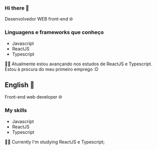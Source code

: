 ### Hi there 👋

Desenvolvedor WEB front-end 🌐

### Linguagens e frameworks que conheço
- Javascript
- ReactJS
- Typescript 

👨‍🎓 Atualmente estou avançando nos estudos de ReactJS e Typescript. Estou à procura do meu primeiro emprego :D


## English 🍁

Front-end web developer 🌐

### My skills
- Javascript
- ReactJS
- Typescript

👨‍🎓 Currently I'm studying ReactJS e Typescript;
